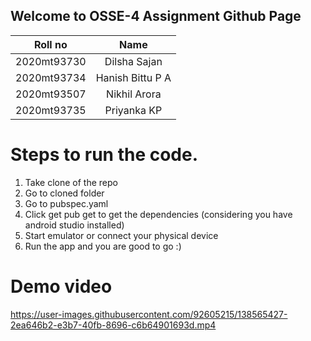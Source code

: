 ## Welcome to OSSE-4 Assignment Github Page


| Roll no       | Name            |
| ------------- |:----------------:| 
| 2020mt93730   | Dilsha Sajan     |
| 2020mt93734   | Hanish Bittu P A |  
| 2020mt93507   | Nikhil Arora     |
| 2020mt93735   | Priyanka KP      |

# Steps to run the code.
1. Take clone of the repo 
1. Go to cloned folder 
1. Go to pubspec.yaml 
1. Click get pub get to get the dependencies (considering you have android studio installed)
1. Start emulator or connect your physical device
1. Run the app and you are good to go :)


# Demo video

https://user-images.githubusercontent.com/92605215/138565427-2ea646b2-e3b7-40fb-8696-c6b64901693d.mp4
